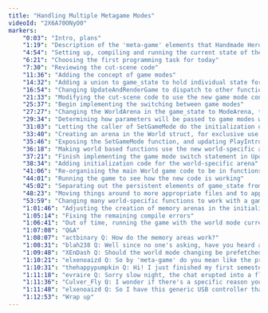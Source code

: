 ```yaml
---
title: "Handling Multiple Metagame Modes"
videoId: "2X6A70ONyO0"
markers:
    "0:03": "Intro, plans"
    "1:19": "Description of the 'meta-game' elements that Handmade Hero needs"
    "4:54": "Setting up, compiling and running the current state of the game"
    "6:21": "Choosing the first programming task for today"
    "7:30": "Reviewing the cut-scene code"
    "11:36": "Adding the concept of game modes"
    "14:32": "Adding a union to game_state to hold individual state for each game mode"
    "16:54": "Changing UpdateAndRenderGame to dispatch to other functions based on the current game mode"
    "21:33": "Modifying the cut-scene code to use the new game mode concept"
    "25:37": "Begin implementing the switching between game modes"
    "27:27": "Changing the WorldArena in the game_state to ModeArena, to be used by all game modes"
    "29:34": "Determining how parameters will be passed to game modes when switching between them"
    "31:03": "Letting the caller of SetGameMode do the initialization of the new mode, to avoid having to pass unnecessary parameters"
    "33:40": "Creating an arena in the World struct, for exclusive use by the main World game mode, instead of having it use the arena in the game_state struct"
    "35:46": "Exposing the SetGameMode function, and updating PlayIntroCutscene and PlayTitleScreen to use the ModeArena"
    "36:18": "Making world based functions use the new world-specific arena"
    "37:21": "Finish implementing the game mode switch statement in UpdateAndRenderGame"
    "38:34": "Adding initialization code for the world-specific arena"
    "41:06": "Re-organising the main World game code to be in functions specific to the new World game mode"
    "44:01": "Running the game to see how the new code is working"
    "45:02": "Separating out the persistent elements of game_state from those specific to the World game mode"
    "48:23": "Moving things around to more appropriate files and to appease the compiler"
    "53:59": "Changing many world-specific functions to work with a game_mode_world struct instead of the game_state struct"
    "1:01:46": "Adjusting the creation of memory arenas in the initialization code"
    "1:05:14": "Fixing the remaining compile errors"
    "1:06:41": "Out of time, running the game with the world mode currently inaccessible until the cleanup work is completed at a later date"
    "1:07:08": "Q&A"
    "1:08:07": "actbinary Q: How do the memory areas work?"
    "1:08:31": "blah238 Q: Well since no one's asking, have you heard about AMD open sourcing a lot of their GPU stuff?"
    "1:09:48": "XEnDash Q: Should the world mode changing be prefetched like the cut-scenes changing?"
    "1:10:21": "elxenoaizd Q: So by 'meta-game' do you mean like the pre-game stuff?"
    "1:10:31": "thehappypumpkin Q: Hi! I just finished my first semester of computer science in school! Just learned some basic Java, but I was wondering on if you have any tips moving forward. Also, do you know of any colleges that have good computer science departments?"
    "1:11:18": "evraire Q: Sorry slow night, the chat erupted into a flame war over the exclusion of option menus in games :-P"
    "1:11:36": "Culver_Fly Q: I wonder if there's a specific reason you put the 3 game_mode structs into a union?"
    "1:11:48": "elxenoaizd Q: So I have this generic USB controller that's not being detected by XInput, any ideas how to go about detecting it? Use DirectInput? Or try to use an Xbox controller emulator or something?"
    "1:12:53": "Wrap up"
---
```



